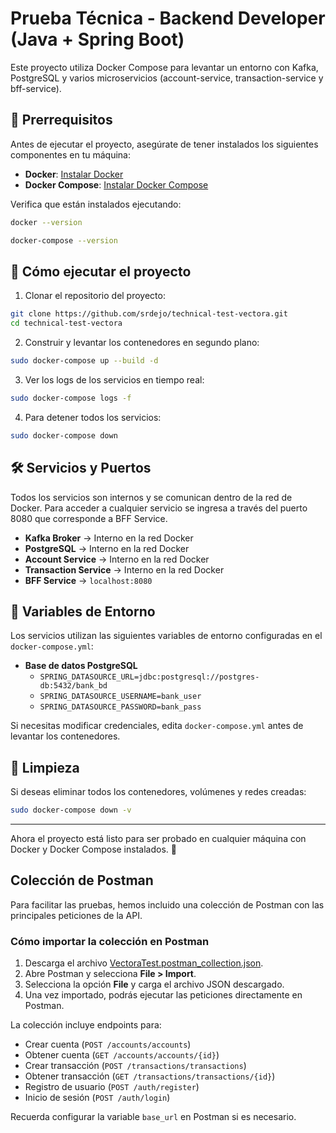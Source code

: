 # Prueba Técnica - Backend Developer (Java + Spring Boot)

Este proyecto utiliza Docker Compose para levantar un entorno con Kafka, PostgreSQL y varios microservicios (account-service, transaction-service y bff-service).

## 📌 Prerrequisitos

Antes de ejecutar el proyecto, asegúrate de tener instalados los siguientes componentes en tu máquina:

- **Docker**: [Instalar Docker](https://docs.docker.com/get-docker/)
- **Docker Compose**: [Instalar Docker Compose](https://docs.docker.com/compose/install/)

Verifica que están instalados ejecutando:

```sh
docker --version
```

```sh
docker-compose --version
```

## 🚀 Cómo ejecutar el proyecto

1. Clonar el repositorio del proyecto:

```sh
git clone https://github.com/srdejo/technical-test-vectora.git
cd technical-test-vectora
```

2. Construir y levantar los contenedores en segundo plano:

```sh
sudo docker-compose up --build -d
```

3. Ver los logs de los servicios en tiempo real:

```sh
sudo docker-compose logs -f
```

4. Para detener todos los servicios:

```sh
sudo docker-compose down
```

## 🛠️ Servicios y Puertos

Todos los servicios son internos y se comunican dentro de la red de Docker. Para acceder a cualquier servicio se ingresa a través del puerto 8080 que corresponde a BFF Service.

- **Kafka Broker** → Interno en la red Docker 
- **PostgreSQL** → Interno en la red Docker 
- **Account Service** → Interno en la red Docker
- **Transaction Service** → Interno en la red Docker
- **BFF Service** → `localhost:8080`

## 📄 Variables de Entorno

Los servicios utilizan las siguientes variables de entorno configuradas en el `docker-compose.yml`:

- **Base de datos PostgreSQL**
  - `SPRING_DATASOURCE_URL=jdbc:postgresql://postgres-db:5432/bank_bd`
  - `SPRING_DATASOURCE_USERNAME=bank_user`
  - `SPRING_DATASOURCE_PASSWORD=bank_pass`

Si necesitas modificar credenciales, edita `docker-compose.yml` antes de levantar los contenedores.

## 🧹 Limpieza

Si deseas eliminar todos los contenedores, volúmenes y redes creadas:

```sh
sudo docker-compose down -v
```

---

Ahora el proyecto está listo para ser probado en cualquier máquina con Docker y Docker Compose instalados. 🚀

## Colección de Postman

Para facilitar las pruebas, hemos incluido una colección de Postman con las principales peticiones de la API.

### Cómo importar la colección en Postman

1. Descarga el archivo [VectoraTest.postman_collection.json](VectoraTest.postman_collection.json).
2. Abre Postman y selecciona **File > Import**.
3. Selecciona la opción **File** y carga el archivo JSON descargado.
4. Una vez importado, podrás ejecutar las peticiones directamente en Postman.

La colección incluye endpoints para:
- Crear cuenta (`POST /accounts/accounts`)
- Obtener cuenta (`GET /accounts/accounts/{id}`)
- Crear transacción (`POST /transactions/transactions`)
- Obtener transacción (`GET /transactions/transactions/{id}`)
- Registro de usuario (`POST /auth/register`)
- Inicio de sesión (`POST /auth/login`)

Recuerda configurar la variable `base_url` en Postman si es necesario.
